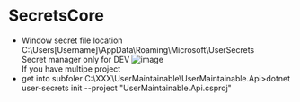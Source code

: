# SecretsCore

-  Window secret file location C:\Users\[Username]\AppData\Roaming\Microsoft\UserSecrets
<br>Secret manager only for DEV
![image](https://user-images.githubusercontent.com/64368109/133834497-335c60a7-63d2-44da-bbdc-421edf59b822.png)
<br> If you have multipe project
-  get into subfoler C:\XXX\UserMaintainable\UserMaintainable.Api>dotnet user-secrets init --project "UserMaintainable.Api.csproj"


